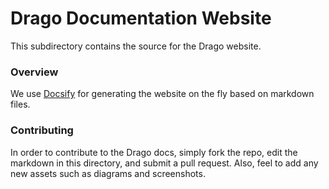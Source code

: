 # Drago Documentation Website

This subdirectory contains the source for the Drago website. 

### Overview
We use [Docsify](https://docsify.js.org/) for generating the website on the fly based on markdown files.

### Contributing
In order to contribute to the Drago docs, simply fork the repo, edit the markdown in this directory, and submit a pull request. Also, feel to add any new assets such as diagrams and screenshots.